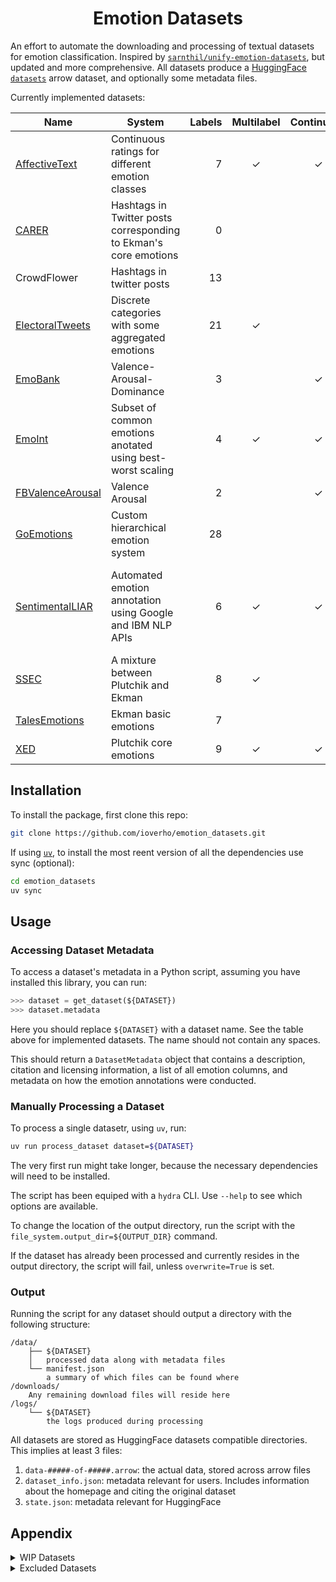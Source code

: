 <h1 align="center">Emotion Datasets
</h1>

An effort to automate the downloading and processing of textual datasets for emotion classification. Inspired by [`sarnthil/unify-emotion-datasets`](https://github.com/sarnthil/unify-emotion-datasets/tree/master), but updated and more comprehensive. All datasets produce a [HuggingFace `datasets`](https://huggingface.co/docs/datasets/en/index) arrow dataset, and optionally some metadata files.

Currently implemented datasets:

| Name                                                                                         | System                                                           | Labels | Multilabel | Continuous | Size | Domain                                            |
| -------------------------------------------------------------------------------------------- | ---------------------------------------------------------------- | -----: | :--------: | :--------: | :--: | ------------------------------------------------- |
| [AffectiveText](https://web.eecs.umich.edu/~mihalcea/downloads.html#affective)               | Continuous ratings for different emotion classes                 | 7      | ✓          | ✓          | 1.3k | News headlines                                    |
| [CARER](https://github.com/dair-ai/emotion_dataset)                                          | Hashtags in Twitter posts corresponding to Ekman's core emotions | 0      |            |            | 20k  | Twitter posts                                     |
| CrowdFlower                                                                                  | Hashtags in twitter posts                                        | 13     |            |            | 40k  | Twitter posts                                     |
| [ElectoralTweets](http://saifmohammad.com/WebPages/SentimentEmotionLabeledData.html)         | Discrete categories with some aggregated emotions                | 21     | ✓          |            | 1.1k | Twitter posts                                     |
| [EmoBank](https://github.com/JULIELab/EmoBank/tree/master)                                   | Valence-Arousal-Dominance                                        | 3      |            | ✓          | 10k  | Varied                                            |
| [EmoInt](http://saifmohammad.com/WebPages/EmotionIntensity-SharedTask.html)                  | Subset of common emotions anotated using best-worst scaling      | 4      | ✓          | ✓          | 6.9k | Tweets                                            |
| [FBValenceArousal](https://github.com/wwbp/additional_data_sets/tree/master/valence_arousal) | Valence Arousal                                                  | 2      |            | ✓          | 2.9k | Facebook posts                                    |
| [GoEmotions](https://github.com/google-research/google-research/tree/master/goemotions)      | Custom hierarchical emotion system                               | 28     |            |            | 58k  | Reddit posts                                      |
| [SentimentalLIAR](https://github.com/UNHSAILLab/SentimentalLIAR)                             | Automated emotion annotation using Google and IBM NLP APIs       | 6      | ✓          | ✓          | 13k  | Short snippets from politicians and famous people |
| [SSEC](https://www.romanklinger.de/ssec/)                                                    | A mixture between Plutchik and Ekman                             | 8      | ✓          |            | 4.8k | Twitter posts                                     |
| [TalesEmotions](http://people.rc.rit.edu/~coagla/affectdata/index.html)                      | Ekman basic emotions                                             | 7      |            |            | 15k  | Fairy tales                                       |
| [XED](https://github.com/Helsinki-NLP/XED/tree/master)                                       | Plutchik core emotions                                           | 9      | ✓          | ✓          | 27k  | Subtitles                                         |

## Installation

To install the package, first clone this repo:
```sh
git clone https://github.com/ioverho/emotion_datasets.git
```

If using [`uv`](https://docs.astral.sh/uv/), to install the most reent version of all the dependencies use sync (optional):
```sh
cd emotion_datasets
uv sync
```

## Usage

<!-- ### Processing All Datasets Using Default Parameters

To simply use the default parameters, simply run the `get_all_datasets.sh` script. -->

### Accessing Dataset Metadata

To access a dataset's metadata in a Python script, assuming you have installed this library, you can run:
```python
>>> dataset = get_dataset(${DATASET})
>>> dataset.metadata
```

Here you should replace `${DATASET}` with a dataset name. See the table above for implemented datasets. The name should not contain any spaces.

This should return a `DatasetMetadata` object that contains a description, citation and licensing information, a list of all emotion columns, and metadata on how the emotion annotations were conducted.

### Manually Processing a Dataset

To process a single datasetr, using `uv`, run:
```sh
uv run process_dataset dataset=${DATASET}
```

The very first run might take longer, because the necessary dependencies will need to be installed.

The script has been equiped with a `hydra` CLI. Use `--help` to see which options are available.

To change the location of the output directory, run the script with the `file_system.output_dir=${OUTPUT_DIR}` command.

If the dataset has already been processed and currently resides in the output directory, the script will fail, unless `overwrite=True` is set.

### Output

Running the script for any dataset should output a directory with the following structure:
```
/data/
    ├── ${DATASET}
    │   processed data along with metadata files
    └── manifest.json
        a summary of which files can be found where
/downloads/
    Any remaining download files will reside here
/logs/
    └── ${DATASET}
        the logs produced during processing
```

All datasets are stored as HuggingFace datasets compatible directories. This implies at least 3 files:
1. `data-#####-of-#####.arrow`: the actual data, stored across arrow files
2. `dataset_info.json`: metadata relevant for users. Includes information about the homepage and citing the original dataset
3. `state.json`: metadata relevant for HuggingFace

## Appendix

<details>
<summary>WIP Datasets</summary>

| Name                                                                                         | Description                                   |
| -------------------------------------------------------------------------------------------- | --------------------------------------------- |
| [SemEval-2018 Task 1: Affect in Tweets](https://competitions.codalab.org/competitions/17751) | Continuation of EmoInt                        |
| [VENT](https://zenodo.org/records/2537982)                                                   | Huge tweets dataset with many emotions        |
| [Ren20k](https://dcs.uoc.ac.in/cida/resources/ren-20k.html)                                  | Many news articles with 5 continuous emotions |
| isear                                                                                        |                                               |
| dailydialog                                                                                  |                                               |
| emotion-cause                                                                                |                                               |
| emotiondata-aman                                                                             |                                               |
| TEC                                                                                          |                                               |

### Notes

1. Both CARER and Crowdflower will need to be edited to match the same dataset schema
2. Check for multilabel instaces in ElectoralTweets

</details>

<details>
<summary>Excluded Datasets</summary>

| Name                                                                                     | Exclusion Reason                                |
| ---------------------------------------------------------------------------------------- | ----------------------------------------------- |
| [SemEval-2019 Task 3: EmoContext](https://competitions.codalab.org/competitions/19790)   | Emotion spread out over long context            |
| [Grounded Emotion](https://web.eecs.umich.edu/~mihalcea/downloads.html#GroundedEmotions) | SoTA classifiers cannot beat random performance |

</details>
